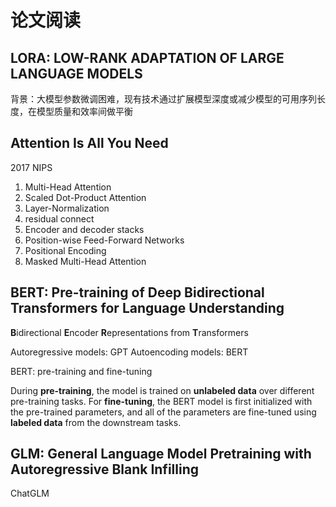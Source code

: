 # 论文阅读

## LORA: LOW-RANK ADAPTATION OF LARGE LANGUAGE MODELS

背景：大模型参数微调困难，现有技术通过扩展模型深度或减少模型的可用序列长度，在模型质量和效率间做平衡

## Attention Is All You Need

2017 NIPS

1. Multi-Head Attention
2. Scaled Dot-Product Attention
3. Layer-Normalization
4. residual connect
5. Encoder and decoder stacks
6. Position-wise Feed-Forward Networks
7. Positional Encoding
8. Masked Multi-Head Attention

## BERT: Pre-training of Deep Bidirectional Transformers for Language Understanding

**B**idirectional **E**ncoder **R**epresentations from **T**ransformers

Autoregressive models: GPT
Autoencoding models: BERT

BERT: pre-training and fine-tuning

During **pre-training**, the model is trained on **unlabeled data** over different pre-training tasks. For **fine-tuning**, the BERT model is first initialized with the pre-trained parameters, and all of the parameters are fine-tuned using **labeled data** from the downstream tasks.

## GLM: General Language Model Pretraining with Autoregressive Blank Infilling

ChatGLM